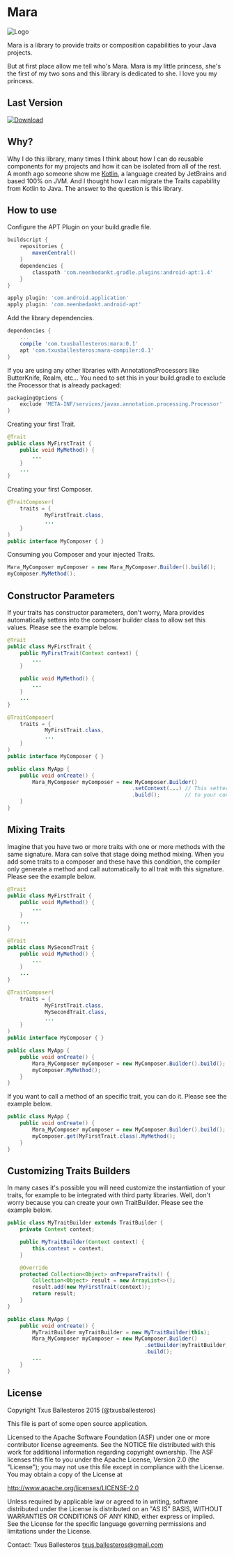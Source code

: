 Mara
=====================

![Logo](assets/logo.png)

Mara is a library to provide traits or composition capabilities to your Java projects.

But at first place allow me tell who's Mara. Mara is my little princess, she's the first of my two sons and this library is dedicated to she. I love you my princess.

## Last Version

[ ![Download](https://api.bintray.com/packages/txusballesteros/maven/mara/images/download.svg) ](https://bintray.com/txusballesteros/maven/mara/_latestVersion)

## Why?

Why I do this library, many times I think about how I can do reusable components for my projects and how it can be isolated from all of the rest. A month ago someone show me [Kotlin](http://kotlinlang.org/docs/reference/traits.html), a language created by JetBrains and based 100% on JVM. And I thought how I can migrate the Traits capability from Kotlin to Java. The answer to the question is this library.

## How to use

Configure the APT Plugin on your build.gradle file.
```groovy
buildscript {
    repositories {
        mavenCentral()
    }
    dependencies {
        classpath 'com.neenbedankt.gradle.plugins:android-apt:1.4'
    }
}

apply plugin: 'com.android.application'
apply plugin: 'com.neenbedankt.android-apt'
```

Add the library dependencies.
```groovy
dependencies {
    ...
    compile 'com.txusballesteros:mara:0.1'
    apt 'com.txusballesteros:mara-compiler:0.1'
}
```

If you are using any other libraries with AnnotationsProcessors like ButterKnife, Realm, etc... You need to set this in your build.gradle to exclude the Processor that is already packaged:
```groovy
packagingOptions {
    exclude 'META-INF/services/javax.annotation.processing.Processor'
}
```

Creating your first Trait.
```java
@Trait
public class MyFirstTrait {
    public void MyMethod() {
        ...
    }
    ...
}
```

Creating your first Composer.
```java
@TraitComposer(
    traits = {
            MyFirstTrait.class,
            ...
    }
)
public interface MyComposer { }
```

Consuming you Composer and your injected Traits.
```java
Mara_MyComposer myComposer = new Mara_MyComposer.Builder().build();
myComposer.MyMethod();
```

## Constructor Parameters

If your traits has constructor parameters, don't worry, Mara provides automatically
setters into the composer builder class to allow set this values. Please see the example below.

```java
@Trait
public class MyFirstTrait {
    public MyFirstTrait(Context context) {
        ...
    }

    public void MyMethod() {
        ...
    }
    ...
}
```

```java
@TraitComposer(
    traits = {
            MyFirstTrait.class,
            ...
    }
)
public interface MyComposer { }
```

```java
public class MyApp {
    public void onCreate() {
        Mara_MyComposer myComposer = new MyComposer.Builder()
                                        .setContext(...) // This setter has been mapped
                                        .build();        // to your constructor parameter automatically.
    }
}
```

## Mixing Traits

Imagine that you have two or more traits with one or more methods with the same signature. Mara
can solve that stage doing method mixing. When you add some traits to a composer and these have
this condition, the compiler only generate a method and call automatically to all trait with
this signature. Please see the example below.


```java
@Trait
public class MyFirstTrait {
    public void MyMethod() {
        ...
    }
    ...
}

@Trait
public class MySecondTrait {
    public void MyMethod() {
        ...
    }
    ...
}
```

```java
@TraitComposer(
    traits = {
            MyFirstTrait.class,
            MySecondTrait.class,
            ...
    }
)
public interface MyComposer { }
```

```java
public class MyApp {
    public void onCreate() {
        Mara_MyComposer myComposer = new MyComposer.Builder().build();
        myComposer.MyMethod();
    }
}
```

If you want to call a method of an specific trait, you can do it. Please see the example below.

```java
public class MyApp {
    public void onCreate() {
        Mara_MyComposer myComposer = new MyComposer.Builder().build();
        myComposer.get(MyFirstTrait.class).MyMethod();
    }
}
```

## Customizing Traits Builders

In many cases it's possible you will need customize the instantiation of your traits,
for example to be integrated with third party libraries. Well, don't worry because you
can create your own TraitBuilder. Please see the example below.

```java
public class MyTraitBuilder extends TraitBuilder {
    private Context context;

    public MyTraitBuilder(Context context) {
        this.context = context;
    }

    @Override
    protected Collection<Object> onPrepareTraits() {
        Collection<Object> result = new ArrayList<>();
        result.add(new MyFirstTrait(context));
        return result;
    }
}
```

```java
public class MyApp {
    public void onCreate() {
        MyTraitBuilder myTraitBuilder = new MyTraitBuilder(this);
        Mara_MyComposer myComposer = new MyComposer.Builder()
                                            .setBuilder(myTraitBuilder)
                                            .build();
        ...
    }
}
```

## License

Copyright Txus Ballesteros 2015 (@txusballesteros)

This file is part of some open source application.

Licensed to the Apache Software Foundation (ASF) under one
or more contributor license agreements.  See the NOTICE file
distributed with this work for additional information
regarding copyright ownership.  The ASF licenses this file
to you under the Apache License, Version 2.0 (the
"License"); you may not use this file except in compliance
with the License.  You may obtain a copy of the License at

  http://www.apache.org/licenses/LICENSE-2.0

Unless required by applicable law or agreed to in writing,
software distributed under the License is distributed on an
"AS IS" BASIS, WITHOUT WARRANTIES OR CONDITIONS OF ANY
KIND, either express or implied.  See the License for the
specific language governing permissions and limitations
under the License.
 
Contact: Txus Ballesteros <txus.ballesteros@gmail.com>
